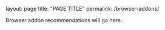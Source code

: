 layout: page
title: "PAGE TITLE"
permalink: /browser-addons/

<p>Browser addon recommendations will go here.</p>
